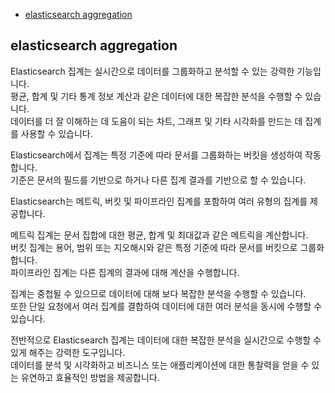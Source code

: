 <!-- TOC -->
  * [elasticsearch aggregation](#elasticsearch-aggregation)
<!-- TOC -->


## elasticsearch aggregation

Elasticsearch 집계는 실시간으로 데이터를 그룹화하고 분석할 수 있는 강력한 기능입니다.   
평균, 합계 및 기타 통계 정보 계산과 같은 데이터에 대한 복잡한 분석을 수행할 수 있습니다.   
데이터를 더 잘 이해하는 데 도움이 되는 차트, 그래프 및 기타 시각화를 만드는 데 집계를 사용할 수 있습니다.  


Elasticsearch에서 집계는 특정 기준에 따라 문서를 그룹화하는 버킷을 생성하여 작동합니다.  
기준은 문서의 필드를 기반으로 하거나 다른 집계 결과를 기반으로 할 수 있습니다.


Elasticsearch는 메트릭, 버킷 및 파이프라인 집계를 포함하여 여러 유형의 집계를 제공합니다.   

메트릭 집계는 문서 집합에 대한 평균, 합계 및 최대값과 같은 메트릭을 계산합니다.   
버킷 집계는 용어, 범위 또는 지오해시와 같은 특정 기준에 따라 문서를 버킷으로 그룹화합니다.   
파이프라인 집계는 다른 집계의 결과에 대해 계산을 수행합니다.  

집계는 중첩될 수 있으므로 데이터에 대해 보다 복잡한 분석을 수행할 수 있습니다.   
또한 단일 요청에서 여러 집계를 결합하여 데이터에 대한 여러 분석을 동시에 수행할 수 있습니다.  

전반적으로 Elasticsearch 집계는 데이터에 대한 복잡한 분석을 실시간으로 수행할 수 있게 해주는 강력한 도구입니다.   
데이터를 분석 및 시각화하고 비즈니스 또는 애플리케이션에 대한 통찰력을 얻을 수 있는 유연하고 효율적인 방법을 제공합니다.  

